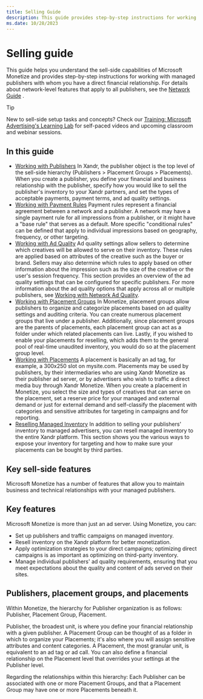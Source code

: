 ```yaml
---
title: Selling Guide
description: This guide provides step-by-step instructions for working with managed publishers with whom you have a direct financial relationship.
ms.date: 10/28/2023
---
```



# Selling guide

This guide helps you understand the sell-side capabilities of
Microsoft Monetize and provides step-by-step
instructions for working with managed publishers with whom you have a
direct financial relationship. For details about network-level features
that apply to all publishers, see the [Network Guide](network-guide.md)
.

> [!TIP]
> New to sell-side setup tasks and concepts? Check our [Training: Microsoft Advertising's Learning Lab](../training-resources/training-microsoft-advertising-learning-lab.md) for self-paced videos and upcoming classroom and webinar sessions.

## In this guide

- [Working with Publishers](working-with-publishers.md) In Xandr, the publisher object is the top level of the sell-side hierarchy (Publishers \> Placement Groups \> Placements). When you create a publisher, you define your financial and business relationship with the publisher, specify how you would like to sell the publisher's inventory to your Xandr partners, and set the types of acceptable payments, payment terms, and ad quality settings.
- [Working with Payment Rules](working-with-payment-rules.md) Payment rules represent a financial agreement
  between a network and a publisher. A network may have a single payment
  rule for all impressions from a publisher, or it might have a "base
  rule" that serves as a default. More specific "conditional rules" can
  be defined that apply to individual impressions based on geography,
  frequency, or other targeting.
- [Working with Ad Quality](working-with-publisher-ad-quality.md) Ad quality settings allow sellers to determine
  which creatives will be allowed to serve on their inventory. These
  rules are applied based on attributes of the creative such as the
  buyer or brand. Sellers may also determine which rules to apply based
  on other information about the impression such as the size of the
  creative or the user's session frequency. This section provides an
  overview of the ad quality settings that can be configured for
  specific publishers. For more information about the ad quality options
  that apply across all or multiple publishers, see
  [Working with Network Ad Quality](working-with-network-ad-quality.md).
- [Working with Placement Groups](working-with-placement-groups.md) In Monetize, placement
  groups allow publishers to organize and categorize placements based on
  ad quality settings and auditing criteria. You can create numerous
  placement groups that live under a publisher. Additionally, since
  placement groups are the parents of placements, each placement group
  can act as a folder under which related placements can live. Lastly,
  if you wished to enable your placements for reselling, which adds them
  to the general pool of real-time unaudited inventory, you would do so
  at the placement group level.
- [Working with Placements](working-with-placements.md) A placement is basically an ad tag, for example, a
  300x250 slot on mysite.com. Placements may be used by publishers, by
  their intermediaries who are using Xandr
  Monetize as their publisher ad server, or by advertisers who
  wish to traffic a direct media buy through Xandr
  Monetize. When you create a placement in
  Monetize, you select the size and types of
  creatives that can serve on the placement, set a reserve price for
  your managed and external demand or just for external demand and
  self-classify the placement with categories and sensitive attributes
  for targeting in campaigns and for reporting.
- [Reselling Managed Inventory](reselling-managed-inventory.md) In addition to selling your publishers'
  inventory to managed advertisers, you can resell managed inventory to
  the entire Xandr platform. This section shows
  you the various ways to expose your inventory for targeting and how to
  make sure your placements can be bought by third parties.

## Key sell-side features

Microsoft Monetize has a number of features that
allow you to maintain business and technical relationships with your
managed publishers.

## Key features

Microsoft Monetize is more than just an ad server.
Using Monetize, you can:

- Set up publishers and traffic campaigns on managed inventory.
- Resell inventory on the Xandr platform for
  better monetization.
- Apply optimization strategies to your direct campaigns; optimizing
  direct campaigns is as important as optimizing on third-party
  inventory.
- Manage individual publishers' ad quality requirements, ensuring that
  you meet expectations about the quality and content of ads served on
  their sites.

## Publishers, placement groups, and placements

Within Monetize, the hierarchy for Publisher
organization is as follows: Publisher, Placement Group, Placement.

Publisher, the broadest unit, is where you define your financial
relationship with a given publisher. A Placement Group can be thought of
as a folder in which to organize your Placements; it's also where you
will assign sensitive attributes and content categories. A Placement,
the most granular unit, is equivalent to an ad tag or ad call. You can
also define a financial relationship on the Placement level that
overrides your settings at the Publisher level.

Regarding the relationships within this hierarchy: Each Publisher can be
associated with one or more Placement Groups, and that a Placement Group
may have one or more Placements beneath it.
